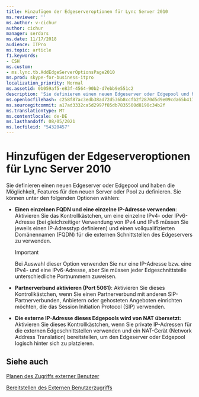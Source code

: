 ```yaml
---
title: Hinzufügen der Edgeserveroptionen für Lync Server 2010
ms.reviewer: ''
ms.author: v-cichur
author: cichur
manager: serdars
ms.date: 11/17/2018
audience: ITPro
ms.topic: article
f1.keywords:
- CSH
ms.custom:
- ms.lync.tb.AddEdgeServerOptionsPage2010
ms.prod: skype-for-business-itpro
localization_priority: Normal
ms.assetid: 0b059af5-e83f-4564-90b2-d7ebb9e551c2
description: 'Sie definieren einen neuen Edgeserver oder Edgepool und haben die Möglichkeit, Features für den neuen Server oder Pool zu definieren. Sie können unter den folgenden Optionen wählen:'
ms.openlocfilehash: c258f87ac3edb38ad72d536b8ccfb2f2870d5d9e09cda65b417e49ba2c87707f
ms.sourcegitcommit: a17ad3332ca5d2997f85db7835500d8190c34b2f
ms.translationtype: MT
ms.contentlocale: de-DE
ms.lasthandoff: 08/05/2021
ms.locfileid: "54320457"
---
```

# <a name="add-edge-server-options-for-lync-server-2010"></a>Hinzufügen der Edgeserveroptionen für Lync Server 2010

Sie definieren einen neuen Edgeserver oder Edgepool und haben die Möglichkeit, Features für den neuen Server oder Pool zu definieren. Sie können unter den folgenden Optionen wählen:

- **Einen einzelnen FQDN und eine einzelne IP-Adresse verwenden**: Aktivieren Sie das Kontrollkästchen, um eine einzelne IPv4- oder IPv6-Adresse (bei gleichzeitiger Verwendung von IPv4 und IPv6 müssen Sie jeweils einen IP-Adresstyp definieren) und einen vollqualifizierten Domänennamen (FQDN) für die externen Schnittstellen des Edgeservers zu verwenden.

    > [!IMPORTANT]
    > Bei Auswahl dieser Option verwenden Sie nur eine IP-Adresse bzw. eine IPv4- und eine IPv6-Adresse, aber Sie müssen jeder Edgeschnittstelle unterschiedliche Portnummern zuweisen.

- **Partnerverbund aktivieren (Port 5061)**: Aktivieren Sie dieses Kontrollkästchen, wenn Sie einen Partnerverbund mit anderen SIP-Partnerverbunden, Anbietern oder gehosteten Angeboten einrichten möchten, die das Session Initiation Protocol (SIP) verwenden.

- **Die externe IP-Adresse dieses Edgepools wird von NAT übersetzt:** Aktivieren Sie dieses Kontrollkästchen, wenn Sie private IP-Adressen für die externen Edgeschnittstellen verwenden und ein NAT-Gerät (Network Address Translation) bereitstellen, um den Edgeserver oder Edgepool logisch hinter sich zu platzieren.

## <a name="see-also"></a>Siehe auch

[Planen des Zugriffs externer Benutzer](/previous-versions/office/lync-server-2013/lync-server-2013-planning-for-external-user-access)

[Bereitstellen des Externen Benutzerzugriffs](/previous-versions/office/lync-server-2013/lync-server-2013-deploying-external-user-access)
